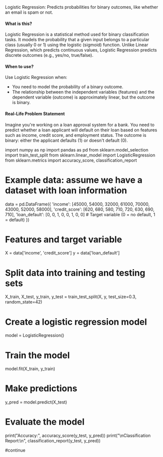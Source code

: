 Logistic Regression: Predicts probabilities for binary outcomes, like whether an email is spam or not.

#### **What is this?**

Logistic Regression is a statistical method used for binary classification tasks. It models the probability that a given input belongs to a particular class (usually 0 or 1) using the logistic (sigmoid) function. Unlike Linear Regression, which predicts continuous values, Logistic Regression predicts discrete outcomes (e.g., yes/no, true/false).


#### **When to use?**

Use Logistic Regression when:

- You need to model the probability of a binary outcome.
- The relationship between the independent variables (features) and the dependent variable (outcome) is approximately linear, but the outcome is binary.

#### **Real-Life Problem Statement**

Imagine you're working on a loan approval system for a bank. You need to predict whether a loan applicant will default on their loan based on features such as income, credit score, and employment status. The outcome is binary: either the applicant defaults (1) or doesn't default (0).


import numpy as np
import pandas as pd
from sklearn.model_selection import train_test_split
from sklearn.linear_model import LogisticRegression
from sklearn.metrics import accuracy_score, classification_report

# Example data: assume we have a dataset with loan information
data = pd.DataFrame({
    'income': [45000, 54000, 32000, 61000, 70000, 43000, 52000, 58000],
    'credit_score': [620, 680, 580, 710, 720, 630, 690, 710],
    'loan_default': [0, 0, 1, 0, 0, 1, 0, 0]  # Target variable (0 = no default, 1 = default)
})

# Features and target variable
X = data['income', 'credit_score']
y = data['loan_default']

# Split data into training and testing sets
X_train, X_test, y_train, y_test = train_test_split(X, y, test_size=0.3, random_state=42)

# Create a logistic regression model
model = LogisticRegression()

# Train the model
model.fit(X_train, y_train)

# Make predictions
y_pred = model.predict(X_test)

# Evaluate the model
print("Accuracy:", accuracy_score(y_test, y_pred))
print("\nClassification Report:\n", classification_report(y_test, y_pred))


#continue